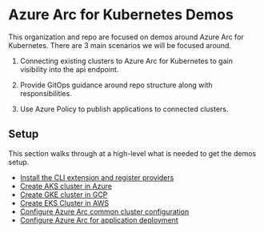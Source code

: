 # Azure Arc for Kubernetes Demos

This organization and repo are focused on demos around Azure Arc for Kubernetes. There are 3 main scenarios we will be focused around.

1. Connecting existing clusters to Azure Arc for Kubernetes to gain visibility into the api endpoint.

2. Provide GitOps guidance around repo structure along with responsibilities.

3. Use Azure Policy to publish applications to connected clusters.

## Setup

This section walks through at a high-level what is needed to get the demos setup.

- [Install the CLI extension and register providers](https://github.com/Azure/azure-arc-kubernetes-preview/blob/master/README.md)
- [Create AKS cluster in Azure](https://docs.microsoft.com/en-us/azure/aks/kubernetes-walkthrough)
- [Create GKE cluster in GCP](./docs/create-gke-cluster.md)
- [Create EKS Cluster in AWS](./docs/create-eks-cluster.md)
- [Configure Azure Arc common cluster configuration](./docs/apply-cluster-baseline.md)
- [Configure Azure Arc for application deployment](./docs/apply-app-baseline.md)
